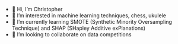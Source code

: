 - 👋 Hi, I’m Christopher
- 👀 I’m interested in machine learning techniques, chess, ukulele
- 🌱 I’m currently learning SMOTE (Synthetic Minority Oversampling Technique) and SHAP (SHapley Additive exPlanations)
- 💞️ I’m looking to collaborate on data competitions


<!---
chrischen812/chrischen812 is a ✨ special ✨ repository because its `README.md` (this file) appears on your GitHub profile.
You can click the Preview link to take a look at your changes.
--->
